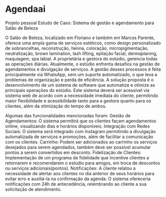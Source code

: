 # Agendaai
Projeto pessoal 
Estudo de Caso: Sistema de gestão e agendamento para Salão de Beleza


O Salão de Beleza, localizado em Floriano e também em Marcos Parente, oferece uma ampla gama de serviços estéticos, como design personalizado de sobrancelhas, reconstrução, henna, coloração, micropigmentação, neutralização, brown lamination, lash lifting, epilação facial, dermaplaning, maquiagem, spa labial. A proprietária e gestora do estúdio, gerencia todas as operações diárias. Atualmente, o estúdio enfrenta desafios na gestão de agendamentos e divulgação de serviços. A gestão desses processos é feita principalmente via WhatsApp, sem um suporte automatizado, o que leva a problemas de organização e perda de eficiência.
A solução proposta é o desenvolvimento de um sistema de software que automatize e otimize as principais operações do estúdio. Este sistema deverá ser acessível via sistema web de acordo com a necessidade imediata do cliente, permitindo maior flexibilidade e acessibilidade tanto para a gestora quanto para os clientes, além da otimização do tempo de ambos.

Algumas das funcionalidades mencionadas foram: 
Gestão de Agendamentos: O sistema permitirá que os clientes façam agendamentos online, visualizando dias e horários disponíveis.
Integração com Redes Sociais: O sistema será integrado com Instagram permitindo a divulgação automatizada de serviços e promoções, além de facilitar a comunicação com os clientes.
Carrinho: Podem ser adicionados ao carrinho os serviços desejados para serem agendados, também deve ser possível acumular pontos a serem convertidos em desconto.
Fidelização de Clientes: Implementação de um programa de fidelidade que incentive clientes a retornarem e recomendarem o estúdio para amigos, em troca de descontos ou serviços adicionais(pontos).
Notificações: A cliente relatou a necessidade de alertar aos clientes no dia anterior de seus horários para evitar erro e auxiliá-la na confirmação da agenda. O sistema ofereceria notificações com 24h de antecedência, relembrando ao cliente a sua solicitação de atendimento.

